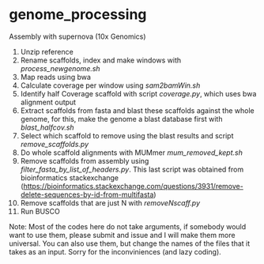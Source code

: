 # genome_processing

Assembly with supernova (10x Genomics)
1. Unzip reference
2. Rename scaffolds, index and make windows with  *process_newgenome.sh*
3. Map reads using bwa
4. Calculate coverage per window using *sam2bamWin.sh*
5. Identify half Coverage scaffold with script *coverage.py*, which uses bwa alignment output
6. Extract scaffolds from fasta and blast these scaffolds against the whole genome, for this, make the genome a blast database first with *blast_halfcov.sh*
7. Select which scaffold to remove using the blast results and script *remove_scaffolds.py*
8. Do whole scaffold alignments with MUMmer *mum_removed_kept.sh*
9. Remove scaffolds from assembly using *filter_fasta_by_list_of_headers.py*. This last script was obtained from bioinformatics stackexchange (https://bioinformatics.stackexchange.com/questions/3931/remove-delete-sequences-by-id-from-multifasta)
10. Remove scaffolds that are just N with *removeNscaff.py* 
11. Run BUSCO


Note: Most of the codes here do not take arguments, if somebody would want to use them, please submit and issue and I will make them more universal. You can also use them, but change the names of the files that it takes as an input. Sorry for the inconviniences (and lazy coding).

